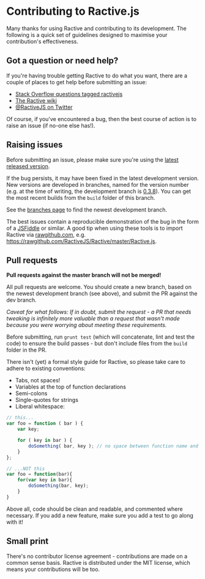 Contributing to Ractive.js
==========================

Many thanks for using Ractive and contributing to its development. The following is a quick set of guidelines designed to maximise your contribution's effectiveness.


Got a question or need help?
----------------------------

If you're having trouble getting Ractive to do what you want, there are a couple of places to get help before submitting an issue:

* [Stack Overflow questions tagged ractivejs](http://stackoverflow.com/questions/tagged/ractivejs)
* [The Ractive wiki](https://github.com/RactiveJS/Ractive/wiki)
* [@RactiveJS on Twitter](http://twitter.com/RactiveJS)

Of course, if you've encountered a bug, then the best course of action is to raise an issue (if no-one else has!).


Raising issues
--------------

Before submitting an issue, please make sure you're using the [latest released version](https://raw.github.com/RactiveJS/Ractive/master/Ractive.js).

If the bug persists, it may have been fixed in the latest development version. New versions are developed in branches, named for the version number (e.g. at the time of writing, the development branch is [0.3.8](https://github.com/RactiveJS/Ractive/tree/0.3.8)). You can get the most recent builds from the `build` folder of this branch.

See the [branches page](https://github.com/RactiveJS/Ractive/branches) to find the newest development branch.

The best issues contain a reproducible demonstration of the bug in the form of a [JSFiddle](http://jsfiddle.net/WE5Ga/) or similar. A good tip when using these tools is to import Ractive via [rawgithub.com](https://rawgithub.com/), e.g. https://rawgithub.com/RactiveJS/Ractive/master/Ractive.js.


Pull requests
-------------


**Pull requests against the master branch will not be merged!**

All pull requests are welcome. You should create a new branch, based on the newest development branch (see above), and submit the PR against the dev branch.

*Caveat for what follows: If in doubt, submit the request - a PR that needs tweaking is infinitely more valuable than a request that wasn't made because you were worrying about meeting these requirements.*

Before submitting, run `grunt test` (which will concatenate, lint and test the code) to ensure the build passes - but don't include files from the `build` folder in the PR.

There isn't (yet) a formal style guide for Ractive, so please take care to adhere to existing conventions:

* Tabs, not spaces!
* Variables at the top of function declarations
* Semi-colons
* Single-quotes for strings
* Liberal whitespace:

```js
// this...
var foo = function ( bar ) {
	var key;

	for ( key in bar ) {
		doSomething( bar, key ); // no space between function name and bracket for invocations
	}
};

// ...NOT this
var foo = function(bar){
	for(var key in bar){
		doSomething(bar, key);
	}
}
```

Above all, code should be clean and readable, and commented where necessary. If you add a new feature, make sure you add a test to go along with it!


Small print
-----------

There's no contributor license agreement - contributions are made on a common sense basis. Ractive is distributed under the MIT license, which means your contributions will be too.
